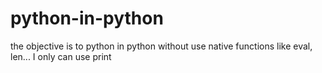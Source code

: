 # python-in-python
the objective is to python in python without use native functions like eval, len...
I only can use print
